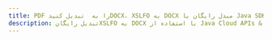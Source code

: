---title: PDF را به  تبدیل کنیدDOCX، XSLFO به DOCX مبدل رایگان یا Java SDKdescription: تبدیل رایگانXSLFO به DOCX با استفاده از Java Cloud APIs & SDK همچنین اسناد PDF را در Cloud ایجاد، ویرایش و رندر کنید.---
